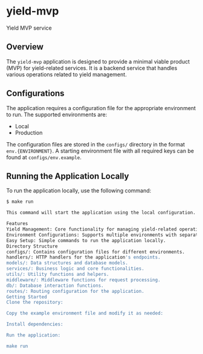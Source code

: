 # yield-mvp

Yield MVP service

## Overview

The `yield-mvp` application is designed to provide a minimal viable product (MVP) for yield-related services. It is a backend service that handles various operations related to yield management.

## Configurations

The application requires a configuration file for the appropriate environment to run. The supported environments are:

- Local
- Production

The configuration files are stored in the `configs/` directory in the format `env.{ENVIRONMENT}`. A starting environment file with all required keys can be found at `configs/env.example`.

## Running the Application Locally

To run the application locally, use the following command:

```sh
$ make run

This command will start the application using the local configuration.

Features
Yield Management: Core functionality for managing yield-related operations.
Environment Configurations: Supports multiple environments with separate configuration files.
Easy Setup: Simple commands to run the application locally.
Directory Structure
configs/: Contains configuration files for different environments.
handlers/: HTTP handlers for the application's endpoints.
models/: Data structures and database models.
services/: Business logic and core functionalities.
utils/: Utility functions and helpers.
middleware/: Middleware functions for request processing.
db/: Database interaction functions.
routes/: Routing configuration for the application.
Getting Started
Clone the repository:

Copy the example environment file and modify it as needed:

Install dependencies:

Run the application:

make run
